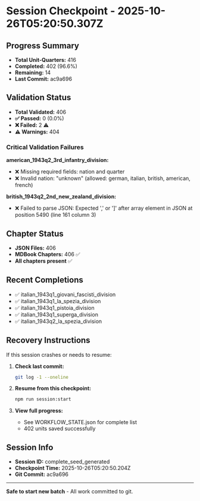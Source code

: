 # Session Checkpoint - 2025-10-26T05:20:50.307Z

## Progress Summary

- **Total Unit-Quarters:** 416
- **Completed:** 402 (96.6%)
- **Remaining:** 14
- **Last Commit:** ac9a696

## Validation Status

- **Total Validated:** 406
- **✅ Passed:** 0 (0.0%)
- **❌ Failed:** 2 ⚠️
- **⚠️ Warnings:** 404

### Critical Validation Failures

**american_1943q2_3rd_infantry_division:**
  - ❌ Missing required fields: nation and quarter
  - ❌ Invalid nation: "unknown" (allowed: german, italian, british, american, french)

**british_1943q2_2nd_new_zealand_division:**
  - ❌ Failed to parse JSON: Expected ',' or ']' after array element in JSON at position 5490 (line 161 column 3)

## Chapter Status

- **JSON Files:** 406
- **MDBook Chapters:** 406 ✅
- **All chapters present** ✅

## Recent Completions

- ✅ italian_1943q1_giovani_fascisti_division
- ✅ italian_1943q1_la_spezia_division
- ✅ italian_1943q1_pistoia_division
- ✅ italian_1943q1_superga_division
- ✅ italian_1943q2_la_spezia_division

## Recovery Instructions

If this session crashes or needs to resume:

1. **Check last commit:**
   ```bash
   git log -1 --oneline
   ```

2. **Resume from this checkpoint:**
   ```bash
   npm run session:start
   ```

3. **View full progress:**
   - See WORKFLOW_STATE.json for complete list
   - 402 units saved successfully

## Session Info

- **Session ID:** complete_seed_generated
- **Checkpoint Time:** 2025-10-26T05:20:50.204Z
- **Git Commit:** ac9a696

---

**Safe to start new batch** - All work committed to git.
